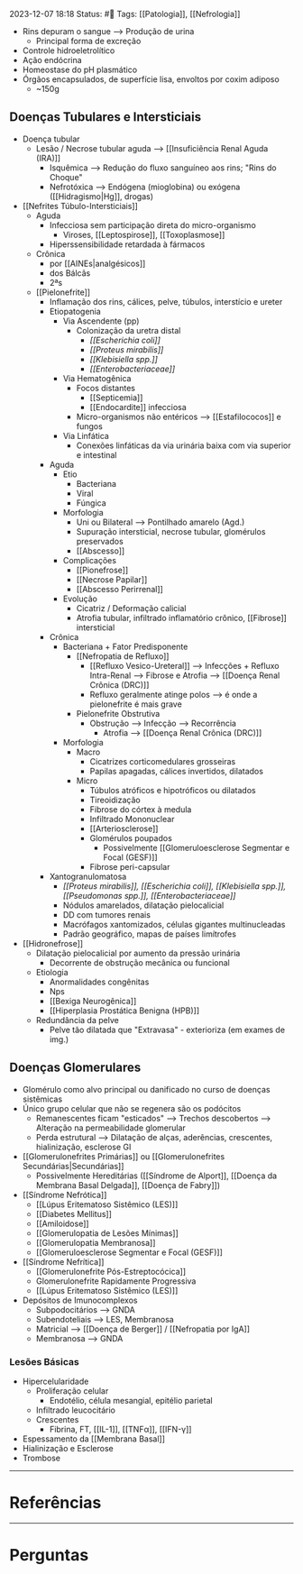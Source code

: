 2023-12-07 18:18
Status: #🌱 
Tags: [[Patologia]], [[Nefrologia]]
<br/>
- Rins depuram o sangue --> Produção de urina
	- Principal forma de excreção
- Controle hidroeletrolítico
- Ação endócrina
- Homeostase do pH plasmático
- Órgãos encapsulados, de superfície lisa, envoltos por coxim adiposo
	- ~150g
## Doenças Tubulares e Intersticiais
- Doença tubular
	- Lesão / Necrose tubular aguda --> [[Insuficiência Renal Aguda (IRA)]]
		- Isquêmica --> Redução do fluxo sanguíneo aos rins; "Rins do Choque"
		- Nefrotóxica --> Endógena (mioglobina) ou exógena ([[Hidragismo|Hg]], drogas)
- [[Nefrites Túbulo-Intersticiais]] 
	- Aguda
		- Infecciosa sem participação direta do micro-organismo
			- Viroses, [[Leptospirose]], [[Toxoplasmose]]
		- Hiperssensibilidade retardada à fármacos
	- Crônica
		- por [[AINEs|analgésicos]]
		- dos Bálcãs
		- 2ªs
	- [[Pielonefrite]]
		- Inflamação dos rins, cálices, pelve, túbulos, interstício e ureter
		- Etiopatogenia
			- Via Ascendente (pp)
				- Colonização da uretra distal
					- _[[Escherichia coli]]_
					- _[[Proteus mirabilis]]_
					- _[[Klebisiella spp.]]_
					- _[[Enterobacteriaceae]]_
			- Via Hematogênica
				- Focos distantes
					- [[Septicemia]]
					- [[Endocardite]] infecciosa
				- Micro-organismos não entéricos --> [[Estafilococos]] e fungos
			- Via Linfática
				- Conexões linfáticas da via urinária baixa com via superior e intestinal
		- Aguda
			- Etio
				- Bacteriana
				- Viral
				- Fúngica
			- Morfologia
				- Uni ou Bilateral --> Pontilhado amarelo (Agd.)
				- Supuração intersticial, necrose tubular, glomérulos preservados
				- [[Abscesso]]
			- Complicações
				- [[Pionefrose]]
				- [[Necrose Papilar]]
				- [[Abscesso Perirrenal]]
			- Evolução
				- Cicatriz / Deformação calicial
				- Atrofia tubular, infiltrado inflamatório crônico, [[Fibrose]] intersticial
		- Crônica
			- Bacteriana + Fator Predisponente
				- [[Nefropatia de Refluxo]]
					- [[Refluxo Vesico-Ureteral]] --> Infecções + Refluxo Intra-Renal --> Fibrose e Atrofia --> [[Doença Renal Crônica (DRC)]]
					- Refluxo geralmente atinge polos --> é onde a pielonefrite é mais grave
				- Pielonefrite Obstrutiva
					- Obstrução --> Infecção --> Recorrência
						- Atrofia --> [[Doença Renal Crônica (DRC)]]
			- Morfologia
				- Macro
					- Cicatrizes corticomedulares grosseiras
					- Papilas apagadas, cálices invertidos, dilatados
				- Micro
					- Túbulos atróficos e hipotróficos ou dilatados
					- Tireoidização
					- Fibrose do córtex à medula
					- Infiltrado Mononuclear
					- [[Arteriosclerose]]
					- Glomérulos poupados
						- Possivelmente [[Glomeruloesclerose Segmentar e Focal (GESF)]]
					- Fibrose peri-capsular
		- Xantogranulomatosa
			- _[[Proteus mirabilis]], [[Escherichia coli]], [[Klebisiella spp.]], [[Pseudomonas spp.]], [[Enterobacteriaceae]]_
			- Nódulos amarelados, dilatação pielocalicial
			- DD com tumores renais
			- Macrófagos xantomizados, células gigantes multinucleadas
			- Padrão geográfico, mapas de países limítrofes
- [[Hidronefrose]]
	- Dilatação pielocalicial por aumento da pressão urinária
		- Decorrente de obstrução mecânica ou funcional
	- Etiologia
		- Anormalidades congênitas
		- Nps
		- [[Bexiga Neurogênica]]
		- [[Hiperplasia Prostática Benigna (HPB)]]
	- Redundância da pelve
		- Pelve tão dilatada que "Extravasa" - exterioriza (em exames de img.)
## Doenças Glomerulares
- Glomérulo como alvo principal ou danificado no curso de doenças sistêmicas
- Único grupo celular que não se regenera são os podócitos
	- Remanescentes ficam "esticados" --> Trechos descobertos --> Alteração na permeabilidade glomerular
	- Perda estrutural --> Dilatação de alças, aderências, crescentes, hialinização, esclerose GI
- [[Glomerulonefrites Primárias]] ou [[Glomerulonefrites Secundárias|Secundárias]]
	- Possivelmente Hereditárias ([[Síndrome de Alport]], [[Doença da Membrana Basal Delgada]], [[Doença de Fabry]])
- [[Síndrome Nefrótica]]
	- [[Lúpus Eritematoso Sistêmico (LES)]]
	- [[Diabetes Mellitus]]
	- [[Amiloidose]]
	- [[Glomerulopatia de Lesões Mínimas]]
	- [[Glomerulopatia Membranosa]]
	- [[Glomeruloesclerose Segmentar e Focal (GESF)]]
- [[Síndrome Nefrítica]]
	- [[Glomerulonefrite Pós-Estreptocócica]]
	- Glomerulonefrite Rapidamente Progressiva
	- [[Lúpus Eritematoso Sistêmico (LES)]]
- Depósitos de Imunocomplexos
	- Subpodocitários --> GNDA
	- Subendoteliais --> LES, Membranosa
	- Matricial --> [[Doença de Berger]] / [[Nefropatia por IgA]]
	- Membranosa --> GNDA
### Lesões Básicas
- Hipercelularidade
	- Proliferação celular
		- Endotélio, célula mesangial, epitélio parietal
	- Infiltrado leucocitário
	- Crescentes
		- Fibrina, FT, [[IL-1]], [[TNFα]], [[IFN-γ]]
- Espessamento da [[Membrana Basal]]
- Hialinização e Esclerose
- Trombose
____
# Referências
---
# Perguntas

